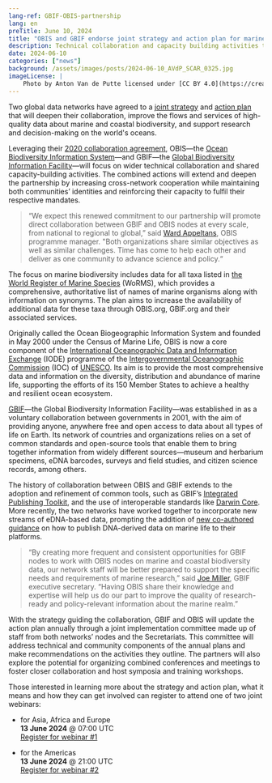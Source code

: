 ```yaml
---
lang-ref: GBIF-OBIS-partnership
lang: en
preTitle: June 10, 2024
title: "OBIS and GBIF endorse joint strategy and action plan for marine biodiversity data"
description: Technical collaboration and capacity building activities to support shared objectives and ensure free and open access to comprehensive information about life in and around the world’s oceans
date: 2024-06-10
categories: ["news"]
background: /assets/images/posts/2024-06-10_AVdP_SCAR_0325.jpg
imageLicense: |
    Photo by Anton Van de Putte licensed under [CC BY 4.0](https://creativecommons.org/licenses/by/4.0/)
---
```




Two global data networks have agreed to a [joint strategy](https://doi.org/10.35035/doc-kcqs-5h52) and [action plan](https://doi.org/10.35035/doc-e52v-5875) that will deepen their collaboration, improve the flows and services of high-quality data about marine and coastal biodiversity, and support research and decision-making on the world's oceans.

Leveraging their [2020 collaboration agreement](https://www.gbif.org/news/6M8YYYirX3bK57bHaIpd0U/), OBIS—the [Ocean Biodiversity Information System](https://obis.org/)—and GBIF—the [Global Biodiversity Information Facility](https://www.gbif.org/)—will focus on wider technical collaboration and shared capacity-building activities. The combined actions will extend and deepen the partnership by increasing cross-network cooperation while maintaining both communities’ identities and reinforcing their capacity to fulfil their respective mandates.

> “We expect this renewed commitment to our partnership will promote direct collaboration between GBIF and OBIS nodes at every scale, from national to regional to global,” said [Ward Appeltans](https://orcid.org/0000-0002-3237-4547), OBIS programme manager. "Both organizations share similar objectives as well as similar challenges. Time has come to help each other and deliver as one community to advance science and policy.“

The focus on marine biodiversity includes data for all taxa listed in [the World Register of Marine Species](https://www.marinespecies.org/about.php) (WoRMS), which provides a comprehensive, authoritative list of names of marine organisms along with information on synonyms. The plan aims to increase the availability of additional data for these taxa through OBIS.org, GBIF.org and their associated services.

Originally called the Ocean Biogeographic Information System and founded in May 2000 under the Census of Marine Life, OBIS is now a core component of the [International Oceanographic Data and Information Exchange](https://iode.org/) (IODE) programme of the [Intergovernmental Oceanographic Commission](https://www.ioc.unesco.org/en) (IOC) of [UNESCO](https://www.unesco.org/en). Its aim is to provide the most comprehensive data and information on the diversity, distribution and abundance of marine life, supporting the efforts of its 150 Member States to achieve a healthy and resilient ocean ecosystem.

[GBIF](https://www.gbif.org/what-is-gbif)—the Global Biodiversity Information Facility—was established in as a voluntary collaboration between governments in 2001, with the aim of providing anyone, anywhere free and open access to data about all types of life on Earth. Its network of countries and organizations relies on a set of common standards and open-source tools that enable them to bring together information from widely different sources—museum and herbarium specimens, eDNA barcodes, surveys and field studies, and citizen science records, among others.

The history of collaboration between OBIS and GBIF extends to the adoption and refinement of common tools, such as GBIF’s [Integrated Publishing Toolkit](https://www.gbif.org/ipt), and the use of interoperable standards like [Darwin Core](https://dwc.tdwg.org/). More recently, the two networks have worked together to incorporate new streams of eDNA-based data, prompting the addition of [new co-authored guidance](https://www.gbif.org/news/2VXK7tpe7wM9J9lghWmxQh/) on how to publish DNA-derived data on marine life to their platforms.

> “By creating more frequent and consistent opportunities for GBIF nodes to work with OBIS nodes on marine and coastal biodiversity data, our network staff will be better prepared to support the specific needs and requirements of marine research,” said [Joe Miller](https://orcid.org/0000-0002-5788-9010), GBIF executive secretary. “Having OBIS share their knowledge and expertise will help us do our part to improve the quality of research-ready and policy-relevant information about the marine realm.”

With the strategy guiding the collaboration, GBIF and OBIS will update the action plan annually through a joint implementation committee made up of staff from both networks’ nodes and the Secretariats. This committee will address technical and community components of the annual plans and make recommendations on the activities they outline. The partners will also explore the potential for organizing combined conferences and meetings to foster closer collaboration and host symposia and training workshops.

Those interested in learning more about the strategy and action plan, what it means and how they can get involved can register to attend one of two joint webinars:

- for Asia, Africa and Europe \
  **13 June 2024** @ 07:00 UTC \
    [Register for webinar #1](https://us02web.zoom.us/webinar/register/WN_MGK5uCxcRG2dyHoOeul8iQ)

- for the Americas \
    **13 June 2024** @ 21:00 UTC \
    [Register for webinar #2](https://us02web.zoom.us/webinar/register/WN_JAyHic4xS1yx-TKYHsfVMg)

